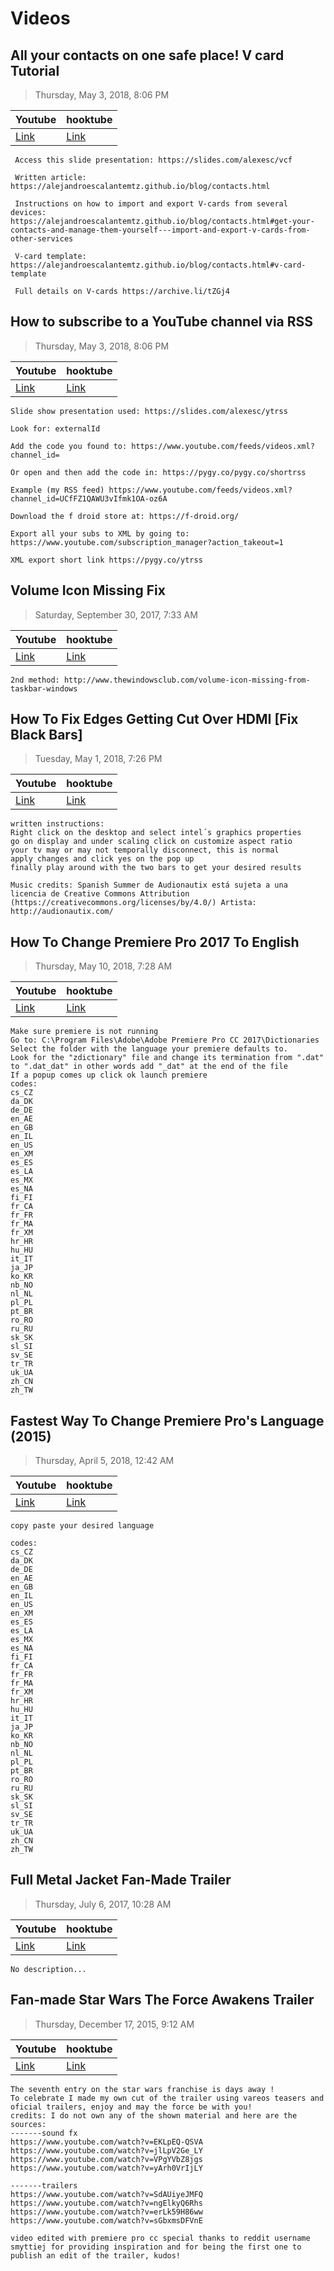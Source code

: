 # Videos

## All your contacts on one safe place! V card Tutorial
> Thursday, May 3, 2018, 8:06 PM

Youtube| hooktube
--- | --- 
[Link](https://www.youtube.com/watch?v=cKlMBZiec_g)|[Link](https://www.hooktube.com/watch?v=cKlMBZiec_g)

```
 Access this slide presentation: https://slides.com/alexesc/vcf 
 
 Written article: https://alejandroescalantemtz.github.io/blog/contacts.html
 
 Instructions on how to import and export V-cards from several devices: https://alejandroescalantemtz.github.io/blog/contacts.html#get-your-contacts-and-manage-them-yourself---import-and-export-v-cards-from-other-services
 
 V-card template: https://alejandroescalantemtz.github.io/blog/contacts.html#v-card-template
 
 Full details on V-cards https://archive.li/tZGj4
```

## How to subscribe to a YouTube channel via RSS
> Thursday, May 3, 2018, 8:06 PM

Youtube| hooktube
--- | --- 
[Link](https://www.youtube.com/watch?v=9ggN-Ek-iuI)|[Link](https://www.hooktube.com/watch?v=9ggN-Ek-iuI)


```
Slide show presentation used: https://slides.com/alexesc/ytrss 

Look for: externalId 

Add the code you found to: https://www.youtube.com/feeds/videos.xml?channel_id=

Or open and then add the code in: https://pygy.co/pygy.co/shortrss 

Example (my RSS feed) https://www.youtube.com/feeds/videos.xml?channel_id=UCfFZ1QAWU3vIfmk1OA-oz6A

Download the f droid store at: https://f-droid.org/ 

Export all your subs to XML by going to: https://www.youtube.com/subscription_manager?action_takeout=1

XML export short link https://pygy.co/ytrss
```

## Volume Icon Missing Fix
> Saturday, September 30, 2017, 7:33 AM

Youtube| hooktube
--- | --- 
[Link](https://www.youtube.com/watch?v=SXFx5wZKE0U)|[Link](https://www.hooktube.com/watch?v=SXFx5wZKE0U)


```
2nd method: http://www.thewindowsclub.com/volume-icon-missing-from-taskbar-windows
```

## How To Fix Edges Getting Cut Over HDMI [Fix Black Bars]
> Tuesday, May 1, 2018, 7:26 PM

Youtube| hooktube
--- | --- 
[Link](https://www.youtube.com/watch?v=3WGOuCu4Fuk)|[Link](https://www.hooktube.com/watch?v=3WGOuCu4Fuk)


```
written instructions: 
Right click on the desktop and select intel´s graphics properties 
go on display and under scaling click on customize aspect ratio 
your tv may or may not temporally disconnect, this is normal 
apply changes and click yes on the pop up 
finally play around with the two bars to get your desired results 

Music credits: Spanish Summer de Audionautix está sujeta a una licencia de Creative Commons Attribution (https://creativecommons.org/licenses/by/4.0/) Artista: http://audionautix.com/
```

## How To Change Premiere Pro 2017 To English
> Thursday, May 10, 2018, 7:28 AM

Youtube| hooktube
--- | --- 
[Link](https://www.youtube.com/watch?v=2JpQLJNLS1M)|[Link](https://www.hooktube.com/watch?v=2JpQLJNLS1M)


```
Make sure premiere is not running 
Go to: C:\Program Files\Adobe\Adobe Premiere Pro CC 2017\Dictionaries 
Select the folder with the language your premiere defaults to. 
Look for the "zdictionary" file and change its termination from ".dat" to ".dat_dat" in other words add "_dat" at the end of the file 
If a popup comes up click ok launch premiere 
codes: 
cs_CZ
da_DK
de_DE
en_AE
en_GB
en_IL
en_US
en_XM
es_ES
es_LA
es_MX
es_NA
fi_FI
fr_CA
fr_FR
fr_MA
fr_XM
hr_HR
hu_HU
it_IT
ja_JP
ko_KR
nb_NO
nl_NL
pl_PL
pt_BR
ro_RO
ru_RU
sk_SK
sl_SI
sv_SE
tr_TR
uk_UA
zh_CN
zh_TW
```

## Fastest Way To Change Premiere Pro's Language (2015)
> Thursday, April 5, 2018, 12:42 AM

Youtube| hooktube
--- | --- 
[Link](https://www.youtube.com/watch?v=wjbKGUtVyrw)|[Link](https://www.hooktube.com/watch?v=wjbKGUtVyrw)


```
copy paste your desired language

codes: 
cs_CZ
da_DK
de_DE
en_AE
en_GB
en_IL
en_US
en_XM
es_ES
es_LA
es_MX
es_NA
fi_FI
fr_CA
fr_FR
fr_MA
fr_XM
hr_HR
hu_HU
it_IT
ja_JP
ko_KR
nb_NO
nl_NL
pl_PL
pt_BR
ro_RO
ru_RU
sk_SK
sl_SI
sv_SE
tr_TR
uk_UA
zh_CN
zh_TW

```

## Full Metal Jacket Fan-Made Trailer
> Thursday, July 6, 2017, 10:28 AM

Youtube| hooktube
--- | --- 
[Link](https://www.youtube.com/watch?v=FZ2jSgvnS4o)|[Link](https://www.hooktube.com/watch?v=FZ2jSgvnS4o)


```
No description...
```

## Fan-made Star Wars The Force Awakens Trailer
> Thursday, December 17, 2015, 9:12 AM

Youtube| hooktube
--- | --- 
[Link](https://www.youtube.com/watch?v=RSV0goUt9Mc)|[Link](https://www.hooktube.com/watch?v=RSV0goUt9Mc)


```
The seventh entry on the star wars franchise is days away !
To celebrate I made my own cut of the trailer using vareos teasers and oficial trailers, enjoy and may the force be with you! 
credits: I do not own any of the shown material and here are the sources: 
-------sound fx 
https://www.youtube.com/watch?v=EKLpEQ-QSVA
https://www.youtube.com/watch?v=jlLpV2Ge_LY
https://www.youtube.com/watch?v=VPgYVbZ8jgs
https://www.youtube.com/watch?v=yArh0VrIjLY

-------trailers 
https://www.youtube.com/watch?v=SdAUiyeJMFQ
https://www.youtube.com/watch?v=ngElkyQ6Rhs
https://www.youtube.com/watch?v=erLk59H86ww
https://www.youtube.com/watch?v=sGbxmsDFVnE

video edited with premiere pro cc special thanks to reddit username smyttiej for providing inspiration and for being the first one to publish an edit of the trailer, kudos!
```
